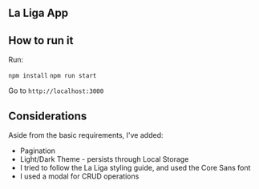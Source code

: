 ## La Liga App

## How to run it

Run: 

`npm install`
`npm run start`

Go to `http://localhost:3000`

## Considerations

Aside from the basic requirements, I've added:

* Pagination
* Light/Dark Theme - persists through Local Storage
* I tried to follow the La Liga styling guide, and used the Core Sans font
* I used a modal for CRUD operations 
